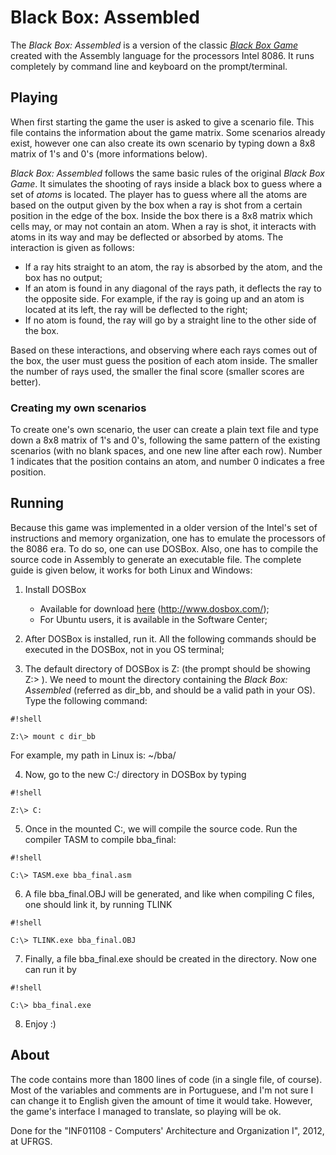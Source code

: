 # **Black Box: Assembled** #

The *Black Box: Assembled* is a version of the classic [*Black Box Game*](https://en.wikipedia.org/wiki/Black_Box_(game)) created with the Assembly language for the processors Intel 8086. It runs completely by command line and keyboard on the prompt/terminal. 

## **Playing** ##

When first starting the game the user is asked to give a scenario file. This file contains the information about the game matrix. Some scenarios already exist, however one can also create its own scenario by typing down a 8x8 matrix of 1's and 0's (more informations below).

*Black Box: Assembled* follows the same basic rules of the original *Black Box Game*. It simulates the shooting of rays inside a black box to guess where a set of *atoms* is located. The player has to guess where all the atoms are based on the output given by the box when a ray is shot from a certain position in the edge of the box. Inside the box there is a 8x8 matrix which cells may, or may not contain an atom. When a ray is shot, it interacts with atoms in its way and may be deflected or absorbed by atoms. The interaction is given as follows:

* If a ray hits straight to an atom, the ray is absorbed by the atom, and the box has no output;
* If an atom is found in any diagonal of the rays path, it deflects the ray to the opposite side. For example, if the ray is going up and an atom is located at its left, the ray will be deflected to the right;
* If no atom is found, the ray will go by a straight line to the other side of the box.

Based on these interactions, and observing where each rays comes out of the box, the user must guess the position of each atom inside. The smaller the number of rays used, the smaller the final score (smaller scores are better).

### Creating my own scenarios ###

To create one's own scenario, the user can create a plain text file and type down a 8x8 matrix of 1's and 0's, following the same pattern of the existing scenarios (with no blank spaces, and one new line after each row). Number 1 indicates that the position contains an atom, and number 0 indicates a free position.

## **Running** ##

Because this game was implemented in a older version of the Intel's set of instructions and memory organization, one has to emulate the processors of the 8086 era. To do so, one can use DOSBox. Also, one has to compile the source code in Assembly to generate an executable file. The complete guide is given below, it works for both Linux and Windows:

1. Install DOSBox
     * Available for download [here](http://www.dosbox.com/) (http://www.dosbox.com/);
     * For Ubuntu users, it is available in the Software Center;


2. After DOSBox is installed, run it. All the following commands should be executed in the DOSBox, not in you OS terminal;

3. The default directory of DOSBox is Z: (the prompt should be showing Z:\> ). We need to mount the directory containing the *Black Box: Assembled* (referred as dir_bb, and should be a valid path in your OS). Type the following command: 
	
```
#!shell

Z:\> mount c dir_bb
```
For example, my path in Linux is: ~/bba/

4. Now, go to the new C:/ directory in DOSBox by typing
```
#!shell

Z:\> C:
```

5. Once in the mounted C:\, we will compile the source code. Run the compiler TASM to compile bba_final:
```
#!shell

C:\> TASM.exe bba_final.asm
```

6. A file bba_final.OBJ will be generated, and like when compiling C files, one should link it, by running TLINK
```
#!shell

C:\> TLINK.exe bba_final.OBJ
```

7. Finally, a file bba_final.exe should be created in the directory. Now one can run it by
```
#!shell

C:\> bba_final.exe
```

8. Enjoy :)

## **About** ##

The code contains more than 1800 lines of code (in a single file, of course). Most of the variables and comments are in Portuguese, and I'm not sure I can change it to English given the amount of time it would take. However, the game's interface I managed to translate, so playing will be ok.


Done for the "INF01108 - Computers' Architecture and Organization I", 2012, at UFRGS.
